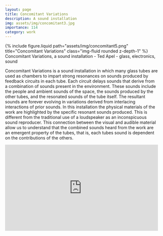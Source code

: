 ```yaml
---
layout: page
title: Concomitant Variations
description: A sound installation
img: assets/img/concomitant3.jpg
importance: 114
category: work
---
```


<div class="row">
    <div class="col-sm mt-3 mt-md-0">
        {% include figure.liquid path="assets/img/concomitant5.png" title="Concomitant Variations" class="img-fluid rounded z-depth-1" %}
    </div>
</div>
<div class="caption">
    Concomitant Variations, a sound installation - Ted Apel - glass, electronics, sound
</div>

Concomitant Variations is a sound installation in which many glass tubes are used as chambers to impart strong resonances on sounds produced by feedback circuits in each tube. Each circuit delays sounds that derive from a combination of sounds present in the environment. These sounds include the people and ambient sounds of the space, the sounds produced by the other tubes, and the resonated sounds of the tube itself. The resultant sounds are forever evolving in variations derived from interlacing interactions of prior sounds. In this installation the physical materials of the work are highlighted by the specific resonant sounds produced. This is different from the traditional use of a loudspeaker as an inconspicuous sound reproducer. This connection between the visual and audible material allow us to understand that the combined sounds heard from the work are an emergent property of the tubes, that is, each tubes sound is dependent on the contributions of the others.

<div style="padding:56.25% 0 0 0;position:relative;"><iframe src="https://player.vimeo.com/video/989796027?badge=0&amp;autopause=0&amp;player_id=0&amp;app_id=58479" frameborder="0" allow="autoplay; fullscreen; picture-in-picture; clipboard-write" style="position:absolute;top:0;left:0;width:100%;height:100%;" title="Concomitant Variations"></iframe></div><script src="https://player.vimeo.com/api/player.js"></script>
